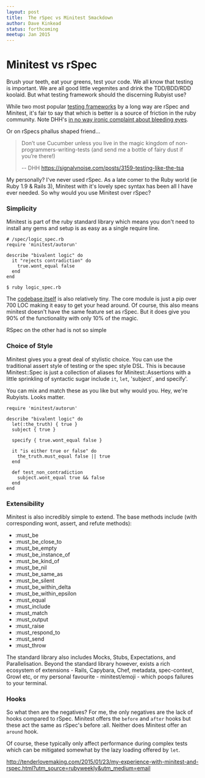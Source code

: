 ```yaml
---
layout: post
title:  The rSpec vs Minitest Smackdown
author: Dave Kinkead
status: forthcoming
meetup: Jan 2015
---
```


# Minitest vs rSpec

Brush your teeth, eat your greens, test your code.  We all know that testing is important.  We are all good little vegemites and drink the TDD/BDD/RDD koolaid.  But what testing framework should the discerning Rubyist use?

While two most popular [testing frameworks][toolbox] by a long way are rSpec and Minitest, it's fair to say that which is better is a source of friction in the ruby community.  Note DHH's [in no way ironic complaint about bleeding eyes](https://twitter.com/dhh/status/52807321499340800).

Or on rSpecs phallus shaped friend...

> Don’t use Cucumber unless you live in the magic kingdom of non-programmers-writing-tests (and send me a bottle of fairy dust if you’re there!)
>
> -- DHH https://signalvnoise.com/posts/3159-testing-like-the-tsa

[toolbox]: https://www.ruby-toolbox.com/categories/testing_frameworks

My personally? I've never used rSpec.  As a late comer to the Ruby world (ie Ruby 1.9 & Rails 3), Minitest with it's lovely spec syntax has been all I have ever needed.  So why would you use Minitest over rSpec? 


### Simplicity

Minitest is part of the ruby standard library which means you don't need to install any gems and setup is as easy as a single require line.


    # /spec/logic_spec.rb
    require 'minitest/autorun'

    describe "bivalent logic" do
      it "rejects contradiction" do
        true.wont_equal false
      end
    end

    $ ruby logic_spec.rb


The [codebase itself][minitest] is also relatively tiny. The core module is just a pip over 700 LOC making it easy to get your head around.  Of course, this also means minitest doesn't have the same feature set as rSpec.  But it does give you 90% of the functionality with only 10% of the magic.

[minitest]: https://github.com/seattlerb/minitest


RSpec on the other had is not so simple

### Choice of Style

Minitest gives you a great deal of stylistic choice.  You can use the traditional assert style of testing or the spec style DSL.  This is because Minitest::Spec is just a collection of aliases for Minitest::Assertions with a little sprinkling of syntactic sugar include `it`, `let`, 'subject`, and specify'.

You can mix and match these as you like but why would you. Hey, we're Rubyists. Looks matter.


    require 'minitest/autorun'

    describe "bivalent logic" do
      let(:the_truth) { true }
      subject { true }

      specify { true.wont_equal false }

      it "is either true or false" do
        the_truth.must_equal false || true
      end

      def test_non_contradiction
        subject.wont_equal true && false
      end
    end


### Extensibility 

Minitest is also incredibly simple to extend.  The base methods include (with corresponding wont, assert, and refute methods): 

  - :must_be
  - :must_be_close_to
  - :must_be_empty
  - :must_be_instance_of
  - :must_be_kind_of
  - :must_be_nil
  - :must_be_same_as
  - :must_be_silent
  - :must_be_within_delta
  - :must_be_within_epsilon
  - :must_equal
  - :must_include
  - :must_match
  - :must_output
  - :must_raise
  - :must_respond_to
  - :must_send
  - :must_throw

The standard library also includes Mocks, Stubs, Expectations, and Parallelisation.  Beyond the standard library however, exists a rich ecosystem of extensions - Rails, Capybara, Chef, metadata, spec-context, Growl etc, or my personal favourite - minitest/emoji - which poops failures to your terminal.


### Hooks

So what then are the negatives?  For me, the only negatives are the lack of hooks compared to rSpec.  Minitest offers the `before` and `after` hooks but these act the same as rSpec's before :all.  Neither does Minitest offer an `around` hook.

Of course, these typically only affect performance during complex tests which can be mitigated somewhat by the lazy loading offered by `let`.

http://tenderlovemaking.com/2015/01/23/my-experience-with-minitest-and-rspec.html?utm_source=rubyweekly&utm_medium=email